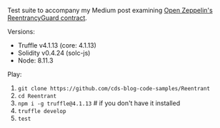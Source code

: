 Test suite to accompany my Medium post examining [Open Zeppelin's ReentrancyGuard contract](https://medium.com/@cdsudama/a-look-at-open-zeppelins-reentrancyguard-6ff3590d0719).

Versions:
 * Truffle v4.1.13 (core: 4.1.13)
 * Solidity v0.4.24 (solc-js)<Paste>
 * Node: 8.11.3

Play:

1. `git clone https://github.com/cds-blog-code-samples/Reentrant`
2. `cd Reentrant`
3. `npm i -g truffle@4.1.13` # if you don't have it installed
4. `truffle develop`
5. `test`
